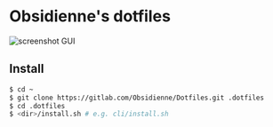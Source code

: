 # Obsidienne's dotfiles

![screenshot GUI](https://framapic.org/5KsGsexI5PQ3/xN5GPrtk9c3v.png)

## Install

~~~bash
$ cd ~
$ git clone https://gitlab.com/Obsidienne/Dotfiles.git .dotfiles
$ cd .dotfiles
$ <dir>/install.sh # e.g. cli/install.sh
~~~
